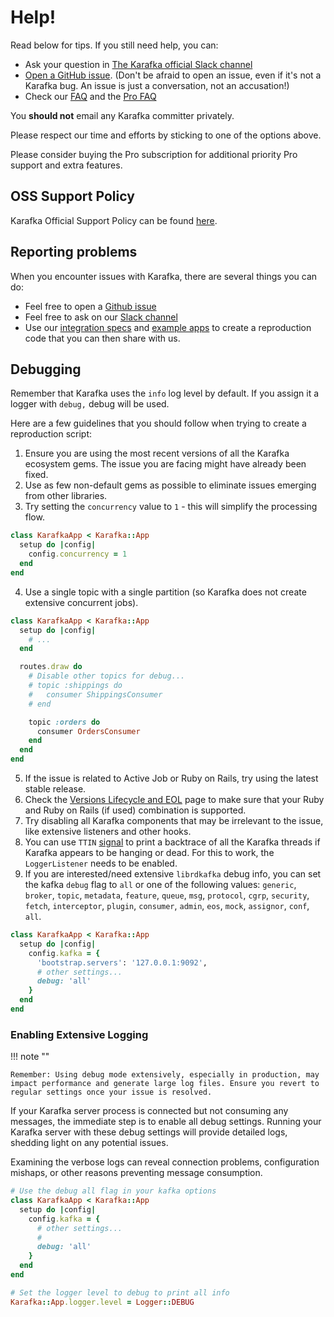 # Help!

Read below for tips.  If you still need help, you can:

* Ask your question in [The Karafka official Slack channel](https://slack.karafka.io)
* [Open a GitHub issue](https://github.com/karafka/karafka/issues/new).  (Don't be afraid to open an issue, even if it's not a Karafka bug.  An issue is just a conversation, not an accusation!)
* Check our [FAQ](/docs/FAQ) and the [Pro FAQ](/docs/Pro-FAQ)

You **should not** email any Karafka committer privately.

Please respect our time and efforts by sticking to one of the options above.

Please consider buying the Pro subscription for additional priority Pro support and extra features.

## OSS Support Policy

Karafka Official Support Policy can be found [here](https://karafka.io/docs/Support).

## Reporting problems

When you encounter issues with Karafka, there are several things you can do:

- Feel free to open a [Github issue](https://github.com/karafka/karafka/issues)
- Feel free to ask on our [Slack channel](https://slack.karafka.io)
- Use our [integration specs](https://github.com/karafka/karafka/tree/master/spec/integrations) and [example apps](https://github.com/karafka/example-apps) to create a reproduction code that you can then share with us.

## Debugging

Remember that Karafka uses the `info` log level by default. If you assign it a logger with `debug,` debug will be used.

Here are a few guidelines that you should follow when trying to create a reproduction script:

1. Ensure you are using the most recent versions of all the Karafka ecosystem gems. The issue you are facing might have already been fixed.
2. Use as few non-default gems as possible to eliminate issues emerging from other libraries.
3. Try setting the `concurrency` value to `1` - this will simplify the processing flow.

```ruby
class KarafkaApp < Karafka::App
  setup do |config|
    config.concurrency = 1
  end
end
```

4. Use a single topic with a single partition (so Karafka does not create extensive concurrent jobs).

```ruby
class KarafkaApp < Karafka::App
  setup do |config|
    # ...
  end

  routes.draw do
    # Disable other topics for debug...
    # topic :shippings do
    #   consumer ShippingsConsumer
    # end

    topic :orders do
      consumer OrdersConsumer
    end
  end
end
```

5. If the issue is related to Active Job or Ruby on Rails, try using the latest stable release.
6. Check the [Versions Lifecycle and EOL](Versions-Lifecycle-and-EOL) page to make sure that your Ruby and Ruby on Rails (if used) combination is supported.
7. Try disabling all Karafka components that may be irrelevant to the issue, like extensive listeners and other hooks.
8. You can use `TTIN` [signal](Signals-and-states#signals) to print a backtrace of all the Karafka threads if Karafka appears to be hanging or dead. For this to work, the `LoggerListener` needs to be enabled.
9. If you are interested/need extensive `librdkafka` debug info, you can set the kafka `debug` flag to `all` or one of the following values: `generic`, `broker`, `topic`, `metadata`, `feature`, `queue`, `msg`, `protocol`, `cgrp`, `security`, `fetch`, `interceptor`, `plugin`, `consumer`, `admin`, `eos`, `mock`, `assignor`, `conf`, `all`.

```ruby
class KarafkaApp < Karafka::App
  setup do |config|
    config.kafka = {
      'bootstrap.servers': '127.0.0.1:9092',
      # other settings...
      debug: 'all'
    }
  end
end
```

### Enabling Extensive Logging

!!! note ""

    Remember: Using debug mode extensively, especially in production, may impact performance and generate large log files. Ensure you revert to regular settings once your issue is resolved.

If your Karafka server process is connected but not consuming any messages, the immediate step is to enable all debug settings. Running your Karafka server with these debug settings will provide detailed logs, shedding light on any potential issues.

Examining the verbose logs can reveal connection problems, configuration mishaps, or other reasons preventing message consumption.

```ruby
# Use the debug all flag in your kafka options
class KarafkaApp < Karafka::App
  setup do |config|
    config.kafka = {
      # other settings...
      # 
      debug: 'all'
    }
  end
end

# Set the logger level to debug to print all info
Karafka::App.logger.level = Logger::DEBUG
```
